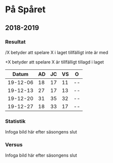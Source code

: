 # På Spåret

## 2018-2019

### Resultat

/X betyder att spelare X i laget tillfälligt inte är med

+X betyder att spelare X är tillfälligt tillagd i laget

Datum|AD|JC|VS|O|
-----------|-----|-----|-----|-----|
19-12-06 |18|17|11|--|
19-12-13 |27|17|13|--|
19-12-20 |31|35|32|--|
19-12-27 |18|33|17|--|

### Statistik

Infoga bild här efter säsongens slut

### Versus

Infoga bild här efter säsongens slut
